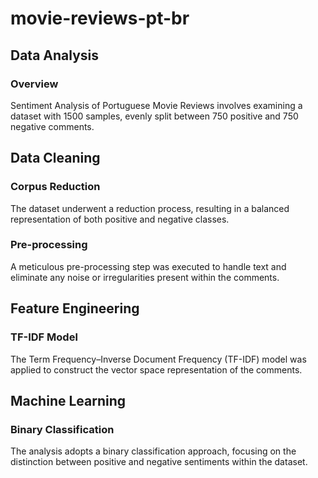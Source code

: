 # movie-reviews-pt-br

## Data Analysis

### Overview
Sentiment Analysis of Portuguese Movie Reviews involves examining a dataset with 1500 samples, evenly split between 750 positive and 750 negative comments.

## Data Cleaning

### Corpus Reduction
The dataset underwent a reduction process, resulting in a balanced representation of both positive and negative classes.

### Pre-processing
A meticulous pre-processing step was executed to handle text and eliminate any noise or irregularities present within the comments.

## Feature Engineering

### TF-IDF Model
The Term Frequency–Inverse Document Frequency (TF-IDF) model was applied to construct the vector space representation of the comments.

## Machine Learning

### Binary Classification
The analysis adopts a binary classification approach, focusing on the distinction between positive and negative sentiments within the dataset.
